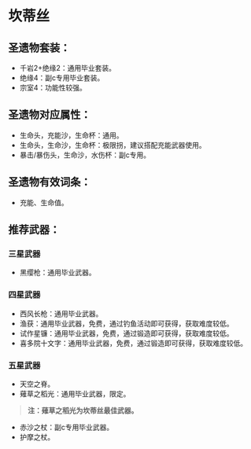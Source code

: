 
# 坎蒂丝

## 圣遗物套装：
- 千岩2+绝缘2：通用毕业套装。
- 绝缘4：副c专用毕业套装。
- 宗室4：功能性较强。

## 圣遗物对应属性：
- 生命头，充能沙，生命杯：通用。
- 生命头，生命沙，生命杯：极限拐，建议搭配充能武器使用。
- 暴击/暴伤头，生命沙，水伤杯：副c专用。

## 圣遗物有效词条：
- 充能、生命值。

## 推荐武器：
### 三星武器
- 黑缨枪：通用毕业武器。

### 四星武器
- 西风长枪：通用毕业武器。
- 渔获：通用毕业武器，免费，通过钓鱼活动即可获得，获取难度较低。
- 试作星镰：通用毕业武器，免费，通过锻造即可获得，获取难度较低。
- 喜多院十文字：通用毕业武器，免费，通过锻造即可获得，获取难度较低。

### 五星武器
- 天空之脊。
- 薙草之稻光：通用毕业武器，限定。

>**注：薙草之稻光为坎蒂丝最佳武器。**

- 赤沙之杖：副c专用毕业武器。
- 护摩之杖。

